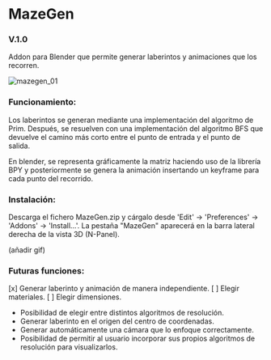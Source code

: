 # MazeGen
### V.1.0
Addon para Blender que permite generar laberintos y animaciones que los recorren.

![mazegen_01](https://user-images.githubusercontent.com/92323990/171994106-5b812e5e-2171-4ee9-be7f-cb91866f95e1.gif)

### Funcionamiento:
Los laberintos se generan mediante una implementación del algoritmo de Prim. Después, se resuelven con una implementación del algoritmo BFS que devuelve el camino más corto entre el punto de entrada y el punto de salida. 

En blender, se representa gráficamente la matriz haciendo uso de la librería BPY y posteriormente se genera la animación insertando un keyframe para cada punto del recorrido. 

### Instalación:
Descarga el fichero MazeGen.zip y cárgalo desde 'Edit' -> 'Preferences' -> 'Addons' -> 'Install...'. La pestaña "MazeGen" aparecerá en la barra lateral derecha de la vista 3D (N-Panel).

(añadir gif)

### Futuras funciones:
[x] Generar laberinto y animación de manera independiente.
[ ] Elegir materiales.
[ ] Elegir dimensiones.
- Posibilidad de elegir entre distintos algoritmos de resolución. 
- Generar laberinto en el origen del centro de coordenadas.
- Generar automáticamente una cámara que lo enfoque correctamente.
- Posibilidad de permitir al usuario incorporar sus propios algoritmos de resolución para visualizarlos.

